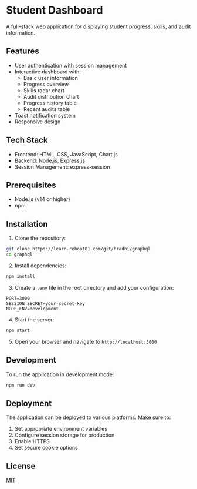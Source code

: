 # Student Dashboard

A full-stack web application for displaying student progress, skills, and audit information.

## Features

- User authentication with session management
- Interactive dashboard with:
  - Basic user information
  - Progress overview
  - Skills radar chart
  - Audit distribution chart
  - Progress history table
  - Recent audits table
- Toast notification system
- Responsive design

## Tech Stack

- Frontend: HTML, CSS, JavaScript, Chart.js
- Backend: Node.js, Express.js
- Session Management: express-session

## Prerequisites

- Node.js (v14 or higher)
- npm

## Installation

1. Clone the repository:
```bash
git clone https://learn.reboot01.com/git/hradhi/graphql
cd graphql
```

2. Install dependencies:
```bash
npm install
```

3. Create a `.env` file in the root directory and add your configuration:
```env
PORT=3000
SESSION_SECRET=your-secret-key
NODE_ENV=development
```

4. Start the server:
```bash
npm start
```

5. Open your browser and navigate to `http://localhost:3000`

## Development

To run the application in development mode:
```bash
npm run dev
```

## Deployment

The application can be deployed to various platforms. Make sure to:
1. Set appropriate environment variables
2. Configure session storage for production
3. Enable HTTPS
4. Set secure cookie options

## License

[MIT](LICENSE)